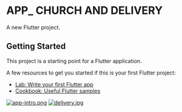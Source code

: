 # APP_ CHURCH AND DELIVERY

A new Flutter project.

## Getting Started

This project is a starting point for a Flutter application.

A few resources to get you started if this is your first Flutter project:

- [Lab: Write your first Flutter app](https://flutter.dev/docs/get-started/codelab)
- [Cookbook: Useful Flutter samples](https://flutter.dev/docs/cookbook)



[![app-intro.png](https://i.postimg.cc/x1hTjTXF/app-intro.png)](https://postimg.cc/RW1zXmQc)
[![delivery.jpg](https://i.postimg.cc/DwMd2sdk/delivery.jpg)](https://postimg.cc/4YphPYSB)
